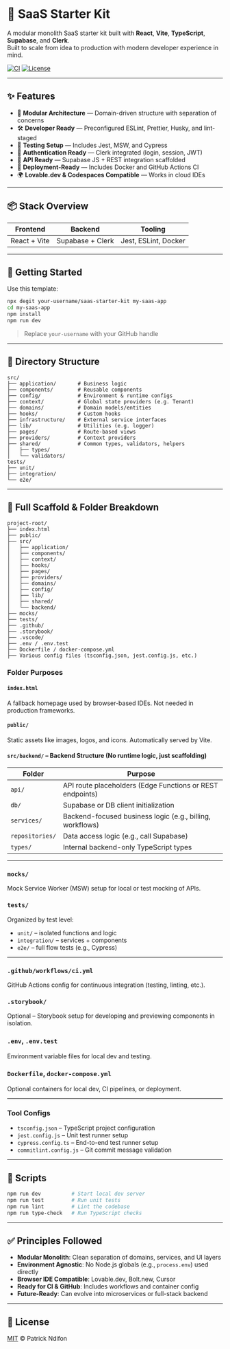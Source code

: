 # 🚀 SaaS Starter Kit

A modular monolith SaaS starter kit built with **React**, **Vite**, **TypeScript**, **Supabase**, and **Clerk**.  
Built to scale from idea to production with modern developer experience in mind.

[![CI](https://img.shields.io/github/actions/workflow/status/your-username/saas-starter-kit/ci.yml?branch=main&style=flat-square)](https://github.com/your-username/saas-starter-kit/actions)
[![License](https://img.shields.io/github/license/your-username/saas-starter-kit?style=flat-square)](LICENSE)

---

## ✨ Features

- 🧩 **Modular Architecture** — Domain-driven structure with separation of concerns
- 🛠 **Developer Ready** — Preconfigured ESLint, Prettier, Husky, and lint-staged
- 🧪 **Testing Setup** — Includes Jest, MSW, and Cypress
- 🔐 **Authentication Ready** — Clerk integrated (login, session, JWT)
- 🔗 **API Ready** — Supabase JS + REST integration scaffolded
- 🚢 **Deployment-Ready** — Includes Docker and GitHub Actions CI
- 🌍 **Lovable.dev & Codespaces Compatible** — Works in cloud IDEs

---

## 📦 Stack Overview

| Frontend     | Backend         | Tooling             |
|--------------|-----------------|---------------------|
| React + Vite | Supabase + Clerk| Jest, ESLint, Docker |

---

## 🚀 Getting Started

Use this template:

```bash
npx degit your-username/saas-starter-kit my-saas-app
cd my-saas-app
npm install
npm run dev
```

> Replace `your-username` with your GitHub handle

---

## 📂 Directory Structure

```
src/
├── application/       # Business logic
├── components/        # Reusable components
├── config/            # Environment & runtime configs
├── context/           # Global state providers (e.g. Tenant)
├── domains/           # Domain models/entities
├── hooks/             # Custom hooks
├── infrastructure/    # External service interfaces
├── lib/               # Utilities (e.g. logger)
├── pages/             # Route-based views
├── providers/         # Context providers
├── shared/            # Common types, validators, helpers
│   ├── types/
│   └── validators/
tests/
├── unit/
├── integration/
└── e2e/
```

---

## 🧱 Full Scaffold & Folder Breakdown

```plaintext
project-root/
├── index.html
├── public/
├── src/
│   ├── application/
│   ├── components/
│   ├── context/
│   ├── hooks/
│   ├── pages/
│   ├── providers/
│   ├── domains/
│   ├── config/
│   ├── lib/
│   ├── shared/
│   └── backend/
├── mocks/
├── tests/
├── .github/
├── .storybook/
├── .vscode/
├── .env / .env.test
├── Dockerfile / docker-compose.yml
├── Various config files (tsconfig.json, jest.config.js, etc.)
```

### Folder Purposes

#### `index.html`
A fallback homepage used by browser-based IDEs. Not needed in production frameworks.

#### `public/`
Static assets like images, logos, and icons. Automatically served by Vite.

#### `src/backend/` – Backend Structure (No runtime logic, just scaffolding)

| Folder | Purpose |
|--------|---------|
| `api/` | API route placeholders (Edge Functions or REST endpoints) |
| `db/` | Supabase or DB client initialization |
| `services/` | Backend-focused business logic (e.g., billing, workflows) |
| `repositories/` | Data access logic (e.g., call Supabase) |
| `types/` | Internal backend-only TypeScript types |

---

### `mocks/`
Mock Service Worker (MSW) setup for local or test mocking of APIs.

### `tests/`
Organized by test level:
- `unit/` – isolated functions and logic
- `integration/` – services + components
- `e2e/` – full flow tests (e.g., Cypress)

---

### `.github/workflows/ci.yml`
GitHub Actions config for continuous integration (testing, linting, etc.).

### `.storybook/`
Optional – Storybook setup for developing and previewing components in isolation.

### `.env`, `.env.test`
Environment variable files for local dev and testing.

### `Dockerfile`, `docker-compose.yml`
Optional containers for local dev, CI pipelines, or deployment.

---

### Tool Configs

- `tsconfig.json` – TypeScript project configuration
- `jest.config.js` – Unit test runner setup
- `cypress.config.ts` – End-to-end test runner setup
- `commitlint.config.js` – Git commit message validation

---

## 🧪 Scripts

```bash
npm run dev          # Start local dev server
npm run test         # Run unit tests
npm run lint         # Lint the codebase
npm run type-check   # Run TypeScript checks
```

---

## ✅ Principles Followed

- **Modular Monolith**: Clean separation of domains, services, and UI layers
- **Environment Agnostic**: No Node.js globals (e.g., `process.env`) used directly
- **Browser IDE Compatible**: Lovable.dev, Bolt.new, Cursor
- **Ready for CI & GitHub**: Includes workflows and container config
- **Future-Ready**: Can evolve into microservices or full-stack backend

---

## 📄 License

[MIT](LICENSE) © Patrick Ndifon
